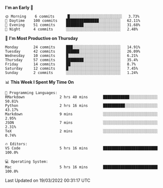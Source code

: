 <!--START_SECTION:waka-->
**I'm an Early 🐤** 

```text
🌞 Morning    6 commits      █░░░░░░░░░░░░░░░░░░░░░░░░   3.73% 
🌆 Daytime    100 commits    ███████████████░░░░░░░░░░   62.11% 
🌃 Evening    51 commits     ████████░░░░░░░░░░░░░░░░░   31.68% 
🌙 Night      4 commits      ░░░░░░░░░░░░░░░░░░░░░░░░░   2.48%

```
📅 **I'm Most Productive on Thursday** 

```text
Monday       24 commits     ███░░░░░░░░░░░░░░░░░░░░░░   14.91% 
Tuesday      42 commits     ██████░░░░░░░░░░░░░░░░░░░   26.09% 
Wednesday    10 commits     █░░░░░░░░░░░░░░░░░░░░░░░░   6.21% 
Thursday     57 commits     ████████░░░░░░░░░░░░░░░░░   35.4% 
Friday       14 commits     ██░░░░░░░░░░░░░░░░░░░░░░░   8.7% 
Saturday     12 commits     █░░░░░░░░░░░░░░░░░░░░░░░░   7.45% 
Sunday       2 commits      ░░░░░░░░░░░░░░░░░░░░░░░░░   1.24%

```


📊 **This Week I Spent My Time On** 

```text
💬 Programming Languages: 
RMarkdown                2 hrs 40 mins       ████████████░░░░░░░░░░░░░   50.81% 
Python                   2 hrs 16 mins       ██████████░░░░░░░░░░░░░░░   43.17% 
Markdown                 9 mins              ░░░░░░░░░░░░░░░░░░░░░░░░░   2.95% 
JSON                     7 mins              ░░░░░░░░░░░░░░░░░░░░░░░░░   2.31% 
TeX                      2 mins              ░░░░░░░░░░░░░░░░░░░░░░░░░   0.74%

🔥 Editors: 
VS Code                  5 hrs 16 mins       █████████████████████████   100.0%

💻 Operating System: 
Mac                      5 hrs 16 mins       █████████████████████████   100.0%

```


 Last Updated on 19/03/2022 00:31:17 UTC
<!--END_SECTION:waka-->


<!---
viggo-gascou/viggo-gascou is a ✨ special ✨ repository because its `README.md` (this file) appears on your GitHub profile.
You can click the Preview link to take a look at your changes.
--->
